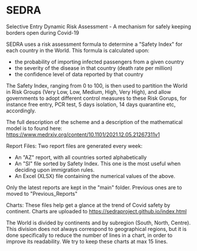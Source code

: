 # SEDRA
Selective Entry Dynamic Risk Assessment - A mechanism for safely keeping borders open during Covid-19

SEDRA uses a risk assessment formula to determine a "Safety Index" for each country in the World. This formula is calculated upon:
- the probability of importing infected passengers from a given country
- the severity of the disease in that country (death rate per million)
- the confidence level of data reported by that country

The Safety Index, ranging from 0 to 100, is then used to partition the World in Risk Groups (Very Low, Low, Medium, High, Very High), and allow governments to adopt different control measures to these Risk Gorups, for instance free entry, PCR test, 5 days isolation, 14 days quarantine etc, accordingly. 

The full description of the scheme and a description of the mathematical model is to found here: https://www.medrxiv.org/content/10.1101/2021.12.05.21267311v1

Report Files:
Two report files are generated every week:
- An "AZ" report, with all countries sorted alphabetically
- An "SI" file sorted by Safety Index. This one is the most useful when deciding upon immigration rules.
- An Excel (XLSX) file containing the numerical values of the above.

Only the latest reports are kept in the "main" folder. Previous ones are to moved to "Previous_Reports"

Charts:
These files help get a glance at the trend of Covid safety by continent.
Charts are uploaded to https://sedraproject.github.io/index.html

The World is divided by continents and by subregion (South, North, Centre). This division does not always correspond to geographical regions, but it is done specifically to reduce the number of lines in a chart, in order to improve its readability. We try to keep these charts at max 15 lines.
